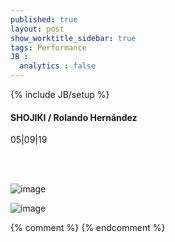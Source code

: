 ```yaml
---
published: true
layout: post
show_worktitle_sidebar: true
tags: Performance
JB :
  analytics : false
---
```


{% include JB/setup %}




<p>
<h4>SHOJIKI / Rolando Hernández</h4>
05|09|19

<br /><br />
</p><p>
<img src="{{ site.url }}/images/shojiki_sm.jpg" alt="image">
</p>
<img src="{{ site.url }}/images/rolando_sm.jpg" alt="image">

</p>


{% comment %}
{% endcomment %}